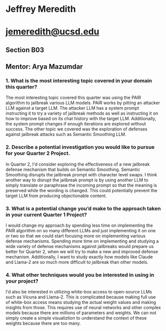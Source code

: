 # Jeffrey Meredith
# jemeredith@ucsd.edu

## Section B03
## Mentor: Arya Mazumdar

### 1. What is the most interesting topic covered in your domain this quarter?
The most interesting topic covered this quarter was using the PAIR algorithm to jailbreak various LLM models. PAIR works by pitting an attacker LLM against a target LLM. The attacker LLM has a system prompt instructing it to try a variety of jailbreak methods as well as instructing it on how to improve based on its chat history with the target LLM. Additionally, the system prompt changes if enough iterations are explored without success. The other topic we covered was the exploration of defenses against jailbreak attacks such as Semantic Smoothing LLM.

### 2. Describe a potential investigation you would like to pursue for your Quarter 2 Project.
In Quarter 2, I'd consider exploring the effectiveness of a new jailbreak defense mechanism that builds on Semantic Smoothing. Semantic Smoothing disrupts the jailbreak prompt with character level swaps. I think another way to disrupt the jailbreak prompt is by using another LLM to simply translate or paraphrase the incoming prompt so that the meaning is preserved while the wording is changed. This could potentially prevent the target LLM from producing objectionable content.

### 3. What is a potential change you’d make to the approach taken in your current Quarter 1 Project?
I would change my approach by spending less time on implementing the PAIR algorithm on so many different LLMs and just implementing it on one or two so that we could start focusing more on implementing various defense mechanisms. Spending more time on implementing and studying a wide variety of defense mechanisms against jailbreaks would prepare us better for Quarter 2, when we will try to make a new and improved defense mechanism. Additionally, I want to study exactly how models like Claude and Llama-2 are so much more difficult to jailbreak than other models.

### 4. What other techniques would you be interested in using in your project?
I'd also be interested in utilizing white-box access to open-source LLMs such as Vicuna and Llama-2. This is complicated because making full use of white-box access means studying the actual weight values and making insights from those. This requires use of neural networks and other complex models because there are millions of parameters and weights. We can not simply create a simple visualiztion to understand the context of these weights because there are too many.